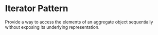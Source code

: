 # Iterator Pattern

Provide a way to access the elements of an aggregate object sequentially without exposing its underlying representation.
